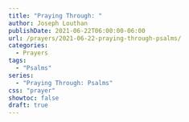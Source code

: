 ```yaml
---
title: "Praying Through: "
author: Joseph Louthan
publishDate: 2021-06-22T06:00:00-06:00
url: /prayers/2021-06-22-praying-through-psalms/
categories:
  - Prayers
tags:
  - "Psalms"
series:
  - "Praying Through: Psalms"
css: "prayer"
showtoc: false
draft: true
---
```

<div style="font-variant: small-caps;">

</div>

```text

```
